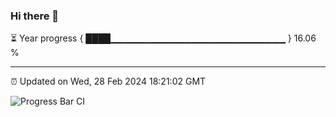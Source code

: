 ### Hi there 👋

⏳ Year progress { ████▁▁▁▁▁▁▁▁▁▁▁▁▁▁▁▁▁▁▁▁▁▁▁▁▁▁ } 16.06 %

---

⏰ Updated on Wed, 28 Feb 2024 18:21:02 GMT

![Progress Bar CI](https://github.com/ZhaoGui/ZhaoGui/workflows/Progress%20Bar%20CI/badge.svg)
